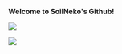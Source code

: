 **Welcome to SoilNeko's Github!**

![](http://bbs.93x.net/data/attachment/forum/201704/25/232430vqvvkq2c92qqzz6k.jpg)

![](https://github.com/SoilNeko/SoilNeko.github.io/ss.png)
